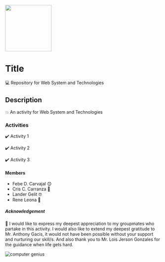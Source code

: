 <p> <img src="https://v2.sorsu.edu.ph/wp-content/uploads/2023/04/sorsu.png" align="center" width="150px" height="150px"> </p> 

# Title

:computer: Repository for Web System and Technologies

## Description
:boom: An activity for Web System and Technologies

### Activities
:heavy_check_mark: Activity 1

:heavy_check_mark: Activity 2

:heavy_check_mark: Activity 3

#### Members
- Febe D. Carvajal 	:blush:
- Cris C. Carranza :clown_face:
- Lander Gelit :nerd_face:
- Rene Leona :lion:

##### Acknowledgement
:loudspeaker: I would like to express my deepest appreciation to my groupmates who partake in this activity. I would also like to extend my deepest gratitude to Mr. Anthony Gacis, it would not have been possible without your support and nurturing our skill/s. And also thank you to Mr. Lois Jerson Gonzales for the guidance when life gets hard.

![computer genius](https://media.tenor.com/bfOEyTxwK40AAAAC/work-computer.gif)

